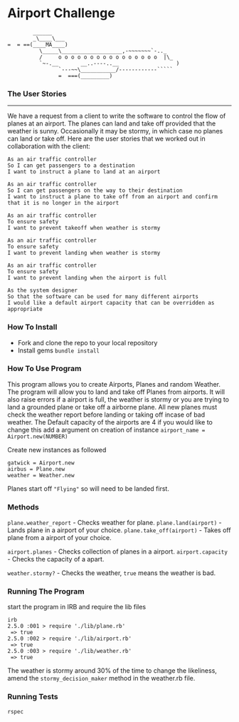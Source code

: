 Airport Challenge
=================

```
        ______
        _\____\___
=  = ==(____MA____)
          \_____\___________________,-~~~~~~~`-.._
          /     o o o o o o o o o o o o o o o o  |\_
          `~-.__       __..----..__                  )
                `---~~\___________/------------`````
                =  ===(_________)

```


### The User Stories ###
-----

We have a request from a client to write the software to control the flow of planes at an airport. The planes can land and take off provided that the weather is sunny. Occasionally it may be stormy, in which case no planes can land or take off.  Here are the user stories that we worked out in collaboration with the client:

```
As an air traffic controller
So I can get passengers to a destination
I want to instruct a plane to land at an airport

As an air traffic controller
So I can get passengers on the way to their destination
I want to instruct a plane to take off from an airport and confirm that it is no longer in the airport

As an air traffic controller
To ensure safety
I want to prevent takeoff when weather is stormy

As an air traffic controller
To ensure safety
I want to prevent landing when weather is stormy

As an air traffic controller
To ensure safety
I want to prevent landing when the airport is full

As the system designer
So that the software can be used for many different airports
I would like a default airport capacity that can be overridden as appropriate
```
### How To Install ###
* Fork and clone the repo to your local repository
* Install gems
``
bundle install
``
### How To Use Program ###
This program allows you to create Airports, Planes and random Weather. The program will allow you to land and take off Planes from airports. It will also raise errors if a airport is full, the weather is stormy or you are trying to land a grounded plane or take off a airborne plane. All new planes must check the weather report before landing or taking off incase of bad weather. The Default capacity of the airports are 4 if you would like to change this add a argument on creation of instance
``
airport_name = Airport.new(NUMBER)
``

Create new instances as followed
```
gatwick = Airport.new
airbus = Plane.new
weather = Weather.new
```
Planes start off `"Flying"` so will need to be landed first.
### Methods ###
`plane.weather_report` - Checks weather for plane.
`plane.land(airport)` - Lands plane in a airport of your choice.
`plane.take_off(airport)` - Takes off plane from a airport of your choice.

`airport.planes` - Checks collection of planes in a airport.
`airport.capacity` - Checks the capacity of a apart.

`weather.stormy?` - Checks the weather, `true` means the weather is bad.
### Running The Program ###
start the program in IRB and require the lib files
```
irb
2.5.0 :001 > require './lib/plane.rb'
 => true
2.5.0 :002 > require './lib/airport.rb'
 => true
2.5.0 :003 > require './lib/weather.rb'
 => true
 ```
 The weather is stormy around 30% of the time to change the likeliness, amend the ``stormy_decision_maker`` method in the weather.rb file.

 ### Running Tests ###

 `rspec`
